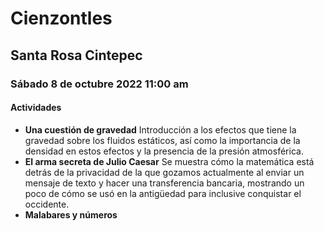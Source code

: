 # Cienzontles

## Santa Rosa Cintepec

### Sábado 8 de octubre 2022 11:00 am

#### Actividades

- **Una cuestión de gravedad** Introducción a los efectos que tiene la gravedad sobre los fluidos estáticos, así como la importancia de la densidad en estos efectos y la presencia de la presión atmosférica.
- **El arma secreta de Julio Caesar** Se muestra cómo la matemática está detrás de la privacidad de la que gozamos actualmente al enviar un mensaje de texto y hacer una transferencia bancaria, mostrando un poco de cómo se usó en la antigüedad para inclusive conquistar el occidente.
- **Malabares y números**
